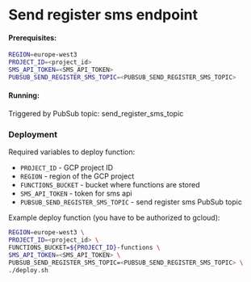 # Send register sms endpoint

#### Prerequisites:

```bash
REGION=europe-west3
PROJECT_ID=<project_id>
SMS_API_TOKEN=<SMS_API_TOKEN>
PUBSUB_SEND_REGISTER_SMS_TOPIC=<PUBSUB_SEND_REGISTER_SMS_TOPIC>
```


#### Running:
Triggered by PubSub topic: send_register_sms_topic

### Deployment

Required variables to deploy function:
* `PROJECT_ID` - GCP project ID
* `REGION` - region of the GCP project
* `FUNCTIONS_BUCKET` - bucket where functions are stored
* `SMS_API_TOKEN` - token for sms api
* `PUBSUB_SEND_REGISTER_SMS_TOPIC` - send register sms PubSub topic


Example deploy function (you have to be authorized to gcloud):
```bash
REGION=europe-west3 \
PROJECT_ID=<project_id> \
FUNCTIONS_BUCKET=${PROJECT_ID}-functions \
SMS_API_TOKEN=<SMS_API_TOKEN> \
PUBSUB_SEND_REGISTER_SMS_TOPIC=<PUBSUB_SEND_REGISTER_SMS_TOPIC> \
./deploy.sh
```
